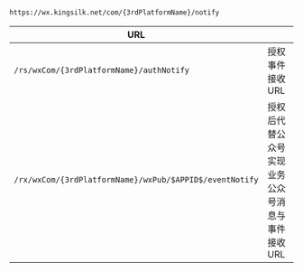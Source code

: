 


```txt


https://wx.kingsilk.net/com/{3rdPlatformName}/notify


```

|URL||
|-----|----|
|`/rs/wxCom/{3rdPlatformName}/authNotify`                   |授权事件接收URL|
|`/rx/wxCom/{3rdPlatformName}/wxPub/$APPID$/eventNotify`    |授权后代替公众号实现业务公众号消息与事件接收URL|
